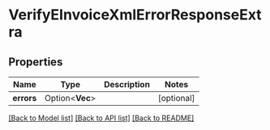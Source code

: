 # VerifyEInvoiceXmlErrorResponseExtra

## Properties

Name | Type | Description | Notes
------------ | ------------- | ------------- | -------------
**errors** | Option<**Vec<String>**> |  | [optional]

[[Back to Model list]](../README.md#documentation-for-models) [[Back to API list]](../README.md#documentation-for-api-endpoints) [[Back to README]](../README.md)


